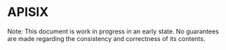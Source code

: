 # APISIX

Note: This document is work in progress in an early state. No guarantees are made regarding the consistency and correctness of its contents.